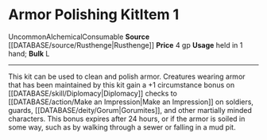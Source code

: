 ﻿---
bulk: L
id: '2694'
item_category: Alchemical Items
item_subcategory: Alchemical Tools
level: '1'
name: Armor Polishing Kit
price: 4 gp
rarity: Uncommon
source: '[[DATABASE/source/Rusthenge|Rusthenge]]'
subcategory: alchemical/tool
trait:
- '[[DATABASE/trait/Alchemical|Alchemical]]'
- '[[DATABASE/trait/Consumable|Consumable]]'
- '[[DATABASE/trait/Uncommon|Uncommon]]'
type: Item
usage: held in 1 hand

---
# Armor Polishing Kit<span class="item-type">Item 1</span>

<span class="trait-uncommon item-trait">Uncommon</span><span class="item-trait">Alchemical</span><span class="item-trait">Consumable</span>
**Source** [[DATABASE/source/Rusthenge|Rusthenge]]
**Price** 4 gp
**Usage** held in 1 hand; **Bulk** L

---
This kit can be used to clean and polish armor. Creatures wearing armor that has been maintained by this kit gain a +1 circumstance bonus on [[DATABASE/skill/Diplomacy|Diplomacy]] checks to [[DATABASE/action/Make an Impression|Make an Impression]] on soldiers, guards, [[DATABASE/deity/Gorum|Gorumites]], and other martially minded characters. This bonus expires after 24 hours, or if the armor is soiled in some way, such as by walking through a sewer or falling in a mud pit.